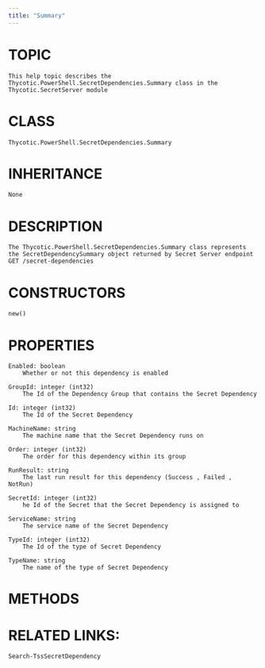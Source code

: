```yaml
---
title: "Summary"
---
```


# TOPIC
    This help topic describes the Thycotic.PowerShell.SecretDependencies.Summary class in the Thycotic.SecretServer module

# CLASS
    Thycotic.PowerShell.SecretDependencies.Summary

# INHERITANCE
    None

# DESCRIPTION
    The Thycotic.PowerShell.SecretDependencies.Summary class represents the SecretDependencySummary object returned by Secret Server endpoint GET /secret-dependencies

# CONSTRUCTORS
    new()

# PROPERTIES
    Enabled: boolean
        Whether or not this dependency is enabled

    GroupId: integer (int32)
        The Id of the Dependency Group that contains the Secret Dependency

    Id: integer (int32)
        The Id of the Secret Dependency

    MachineName: string
        The machine name that the Secret Dependency runs on

    Order: integer (int32)
        The order for this dependency within its group

    RunResult: string
        The last run result for this dependency (Success , Failed , NotRun)

    SecretId: integer (int32)
        he Id of the Secret that the Secret Dependency is assigned to

    ServiceName: string
        The service name of the Secret Dependency

    TypeId: integer (int32)
        The Id of the type of Secret Dependency

    TypeName: string
        The name of the type of Secret Dependency

# METHODS

# RELATED LINKS:
    Search-TssSecretDependency